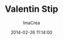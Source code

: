 ---
layout: episode
title: "Valentin Stip"
date: 2014-02-26 11:14:00
author: "ImaCrea"
category: 129

episode_number: 129
episode_URL: http://mailta.pe/129-Valentin-Stip.html
episode_FB_Pic: http://mailta.pe/img/fbPics/129.jpg
musicolor: /img/musicolors/129.png

guest_name: Valentin Stip
guest_pic: /img/guestPics/129_Valentin_Stip.jpg
guest_color: dreamy
bigTitle_font_ratio: 6
bigTitle_line_ratio: 1

description: "This morning, welcome on Dream Airlines. Our captain, Valentin Stip, will take us off to glowing masses of condensed sound vapor floating in the sky. Classical music and vibrant sunrays blend together over the sea of clouds, close your eyes and let the wave bring you till the edge of the atmosphere. We’ll get back on earth progressively to finally land in the middle of the Amazon rainforest where a tribe of brazilian shamans tripping on glue are waiting for us."

intro: This morning, welcome on Dream Airlines. Our captain, <a href="https://www.facebook.com/pages/Valentin-Stip/121985284555099" target="_blank">Valentin Stip</a>, will take us off to glowing masses of condensed sound vapor floating in the sky. Classical music and vibrant sunrays blend together over the sea of clouds, close your eyes and let the wave bring you till the edge of the atmosphere.<br/><br/>We’ll get back on earth progressively to finally land in the middle of the Amazon rainforest where a tribe of brazilian shamans tripping on glue are waiting for us.

guest_story_headline: A pianist's mind wandering through the infinite of computer music.
guest_story_content: Known for being part of Other People, Nicolas Jaar's label, <a href="https://www.facebook.com/pages/Valentin-Stip/121985284555099" target="_blank">Valentin Stip</a> is creating one of the most interesting listening experience we've heard in a long time. His subtle knowledge of perfect arrangement goes to a level we know in very few artists. His music breaks many barriers and manage to build a unique vibe pulling him out of Nico's shadow. We bet this is only the beginning of a great story, be sure to check his fresh debut album <a href="http://boomkat.com/downloads/908587-valentin-stip-sigh" target="_blank">"Sigh"</a>.

guest_explanation_headline: His morning inspiration
guest_explanation_track1: The way the melody comes out of sonic space is something that always brings my mind back from sleep smoothly.
guest_explanation_track2: This piece has been close to my heart since I was about 16. The clarity of vision and amount of emotion that I can feel in this piece is indescribable.
guest_explanation_track3: This last one (along with all the tracks on the same EP) is an ultimate feel good for me ! I might even snap my fingers and wiggle a little bit :)

track1_link: https://soundcloud.com/mailtape/donato-dozzy-vaporware-01-1
track1_title: Donato Dozzy - Vaporware 01
track1_color: dreamy

track2_link: https://soundcloud.com/mailtape/ravel-piano-concerto-in-g-ii
track2_title: Ravel, Piano Concerto In G - II Adagio Assai (L. Bernstein)
track2_color: dreamy

track3_link: https://soundcloud.com/georginavieane/move-d-untitled-3-workshop-13
track3_title: Move D - untitled 3
track3_color: vibrant

track4_link: https://soundcloud.com/otherpeoplerecords/correlation
track4_title: Valentin Stip - Correlation
track4_color: dreamy

track5_link: https://soundcloud.com/samaris/viltu-vitrast-4
track5_title: Samaris - Viltu Vitrast
track5_color: dreamy

track6_link: https://soundcloud.com/erasedtapes/kiasmos-looped
track6_title: Kiasmos – Looped
track6_color: bliss

track7_link: https://soundcloud.com/gluetrip/la-edad-del-futuro
track7_title: Glue Trip - La Edad Del Futuro
track7_color: vibrant

outro: That's all folks! A big thank to <a href="https://www.facebook.com/pages/Valentin-Stip/121985284555099" target="_blank">Valentin Stip</a> for his selection and to <a href="http://www.samanthacasolari.com">Samantha Casolari</a> for her picture. Enjoy your sunday and feel the love.


---